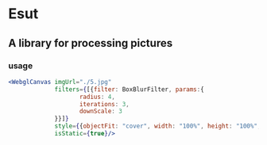 # Esut
## A library for processing pictures

### usage
```jsx
<WebglCanvas imgUrl="./5.jpg"
             filters={[{filter: BoxBlurFilter, params:{
                    radius: 4,
                    iterations: 3,
                    downScale: 3
             }}]}
             style={{objectFit: "cover", width: "100%", height: "100%", position: "fixed",}}
             isStatic={true}/>
```
